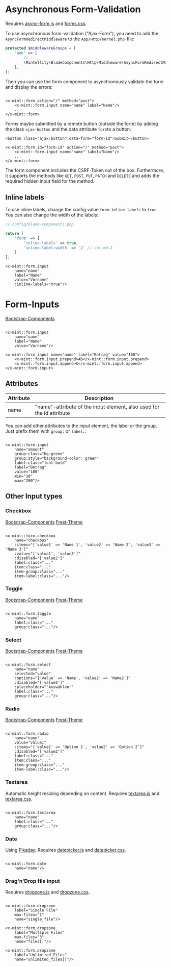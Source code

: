 # Asynchronous Form-Validation

Requires [async-form.js](../resources/js/async-form.js) and [forms.css](../resources/css/forms.css).

To use asynchronous form-validation ("Ajax-Form"), you need to add the `AsyncFormRedirectMiddleware` to
the `App/Http/Kernel.php`-file:

```php
protected $middlewareGroups = [
    'web' => [
        // ...
        \Mintellity\BladeComponents\Http\Middleware\AsyncFormRedirectMiddleware::class
    ],
];
```

Then you can use the form component to asynchronously validate the form and display the errors:

```bladehtml

<x-mint::form action="/" method="post">
    <x-mint::form.input name="name" label="Name"/>
    ...
</x-mint::form>
```

Forms maybe submitted by a remote button (outside the form) by adding the class `ajax-button` and the data attribute `form`to a button:
```bladehtml
<button class="ajax-button" data-form="form-id">Submit</button>

<x-mint::form id="form-id" action="/" method="post">
    <x-mint::form.input name="name" label="Name"/>
    ...
</x-mint::form>
```

The form component includes the CSRF-Token out of the box. Furthermore, it supports the methods
like `GET`, `POST`, `PUT`, `PATCH` and `DELETE` and adds the required hidden input field for the method.

## Inline labels

To use inline labels, change the config value `form.inline-labels` to `true`. You can also change the width of the
labels:

```php
// config/blade-components.php

return [
    'form' => [
        'inline-labels' => true,
        'inline-label-width' => '2' // col-md-2
    ]
];
```

```bladehtml
<x-mint::form.input
    name="name"
    label="Name"
    value="Vorname"
    :inline-labels="true"/>
```

# Form-Inputs

[Bootstrap-Components](https://getbootstrap.com/docs/5.3/forms/overview/)

```bladehtml

<x-mint::form.input
    name="name"
    label="Name"
    value="Vorname"/>

<x-mint::form.input name="name" label="Betrag" value="100">
    <x-mint::form.input.prepend>Ab</x-mint::form.input.prepend>
    <x-mint::form.input.append>€</x-mint::form.input.append>
</x-mint::form.input>
```

## Attributes

| Attribute | Description                                                           |
|-----------|-----------------------------------------------------------------------|
| name      | "name"-attribute of the input element, also used for the id attribute |

You can add other attributes to the input element, the label or the group. Just prefix them with `group:` or `label:`:

```bladehtml

<x-mint::form.input
    name="amount"
    group:class="bg-green"
    group:style="background-color: green"
    label:class="font-bold"
    label="Betrag"
    value="100"
    min="10"
    max="200"/>
```

## Other Input types

### Checkbox

[Bootstrap-Components](https://getbootstrap.com/docs/5.3/forms/checks-radios/)
[Frest-Theme](https://demos.pixinvent.com/frest-html-admin-template/html/vertical-menu-template-bordered/forms-basic-inputs.html#defaultCheck1)

```bladehtml

<x-mint::form.checkbox
    name="checkbox"
    :items="['value1' => 'Name 1', 'value2' => 'Name 2', 'value3' => 'Name 3']"
    :value="['value1', 'value3']"
    :disabled="['value2']"
    label:class="..."
    item:class="..."
    item-group:class="..."
    item-label:class="..."/>
```

### Toggle

[Bootstrap-Components](https://getbootstrap.com/docs/5.3/forms/checks-radios/#switches)
[Frest-Theme](https://demos.pixinvent.com/frest-html-admin-template/html/vertical-menu-template-bordered/forms-basic-inputs.html#flexSwitchCheckDefault)

```bladehtml

<x-mint::form.toggle
    name="name"
    label:class="..."
    group:class="..."/>
```

### Select

[Bootstrap-Components](https://getbootstrap.com/docs/5.3/forms/select/)
[Frest-Theme](https://demos.pixinvent.com/frest-html-admin-template/html/vertical-menu-template-bordered/forms-basic-inputs.html#exampleFormControlSelect1)

```bladehtml

<x-mint::form.select
    name="name"
    selected="value"
    :options="['value' => 'Name', 'value2' => 'Name2']"
    :disabled="['value2']"
    :placeholder="'Auswählen'"
    label:class="..."
    group:class="..."/>
```

### Radio

[Bootstrap-Components](https://getbootstrap.com/docs/5.3/forms/checks-radios/#radios)
[Frest-Theme](https://demos.pixinvent.com/frest-html-admin-template/html/vertical-menu-template-bordered/forms-basic-inputs.html#defaultRadio1)

```bladehtml

<x-mint::form.radio
    name="name"
    value="value1"
    :items="['value1' => 'Option 1', 'value2' => 'Option 2']"
    :disabled="['value2']"
    label:class="..."
    item:class="..."
    item-group:class="..."
    item-label:class="..."/>
```

### Textarea

Automatic height resizing depending on content.
Requires [textarea.js](../resources/js/textarea.js) and [textarea.css](../resources/css/textarea.css).

```bladehtml

<x-mint::form.textarea
    name="name"
    label:class="..."
    group:class="..."/>
```

### Date

Using [Pikaday](https://github.com/Pikaday/Pikaday).
Requires [datepicker.js](../resources/js/datepicker.js) and [datepicker.css](../resources/css/datepicker.css).

```bladehtml

<x-mint::form.date
    name="name"/>
```

### Drag'n'Drop file input

Requires [dropzone.js](../resources/js/dropzone.js) and [dropzone.css](../resources/css/dropzone.css).

```bladehtml

<x-mint::form.dropzone
    label="Single File"
    max-files="1"
    name="single_file"/>

<x-mint::form.dropzone
    label="Multiple Files"
    max-files="3"
    name="files[]"/>

<x-mint::form.dropzone
    label="Unlimited Files"
    name="unlimited_files[]"/>
```
